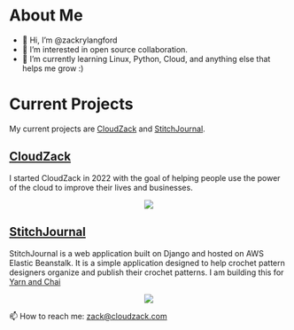 # About Me 

- 👋 Hi, I’m @zackrylangford
- 👀 I’m interested in open source collaboration. 
- 🌱 I’m currently learning Linux, Python, Cloud, and anything else that helps me grow :) 



# Current Projects
My current projects are [CloudZack](https://cloudzack.com) and [StitchJournal](https://stitchjournal.com). 

## [CloudZack](https://cloudzack.com)
I started CloudZack in 2022 with the goal of helping people use the power of the cloud to improve their lives and businesses. 
<p align="center">
    <img src="https://github-images-static.s3.amazonaws.com/images/CloudZack-Logo.svg"/>
</p>

## [StitchJournal](https://stitchjournal.com)
StitchJournal is a web application built on Django and hosted on AWS Elastic Beanstalk. It is a simple application designed to help crochet pattern designers organize and publish their crochet patterns. I am building this for [Yarn and Chai](https://yarnandchai.com) 
<p align="center">
    <img src="https://github-images-static.s3.amazonaws.com/images/stitchjournal-logo.svg"/>
    </p>

📫 How to reach me: zack@cloudzack.com 

<!---
zackrylangford/zackrylangford is a ✨ special ✨ repository because its `README.md` (this file) appears on your GitHub profile.
You can click the Preview link to take a look at your changes.
--->

